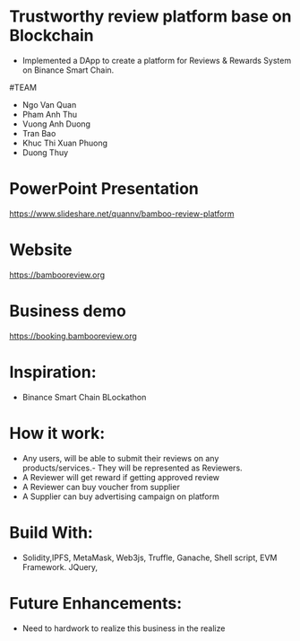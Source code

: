 #  Trustworthy review platform base on Blockchain
* Implemented a DApp to create a platform for Reviews & Rewards System on Binance Smart Chain.

#TEAM
* Ngo Van Quan 
* Pham Anh Thu           
* Vuong Anh Duong
* Tran Bao
* Khuc Thi Xuan Phuong
* Duong Thuy      

# PowerPoint Presentation
 https://www.slideshare.net/quannv/bamboo-review-platform


# Website
 https://bambooreview.org

 # Business demo
 https://booking.bambooreview.org

# Inspiration:
* Binance Smart Chain BLockathon

# How it work:
* Any users, will be able to submit their reviews on any products/services.- They will be represented as Reviewers.
* A Reviewer will get reward if getting approved review
* A Reviewer can buy voucher from supplier
* A Supplier can buy advertising campaign on platform



  
# Build With:
* Solidity,IPFS, MetaMask, Web3js, Truffle, Ganache, Shell script, EVM Framework. JQuery, 

# Future Enhancements:
* Need to hardwork to realize this business in the realize

